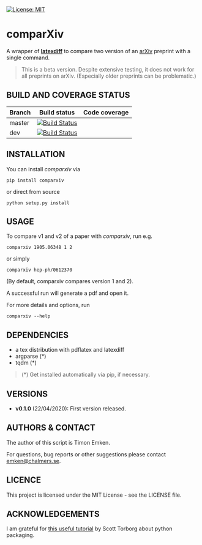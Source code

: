 [![License: MIT](https://img.shields.io/badge/License-MIT-blue.svg)](https://opensource.org/licenses/MIT)

# comparXiv 
A wrapper of [**latexdiff**](https://ctan.org/pkg/latexdiff?lang=en) to compare two version of an [arXiv](https://arxiv.org) preprint with a single command.

> This is a beta version. Despite extensive testing, it does not work for all preprints on arXiv. (Especially older preprints can be problematic.)

## BUILD AND COVERAGE STATUS

| Branch      | Build status |  Code coverage |
| ----------- | ----------- |----------- |
| master      | [![Build Status](https://travis-ci.com/temken/comparXiv.svg?token=CWyAeZfiHMD8t4eitDid&branch=master)](https://travis-ci.com/temken/comparXiv)      |		|
| dev   | [![Build Status](https://travis-ci.com/temken/comparXiv.svg?token=CWyAeZfiHMD8t4eitDid&branch=dev)](https://travis-ci.com/temken/comparXiv)        |			|

## INSTALLATION
You can install *comparxiv* via
```
pip install comparxiv
```

or direct from source

```
python setup.py install
```

## USAGE
To compare v1 and v2 of a paper with *comparxiv*, run e.g.
```
comparxiv 1905.06348 1 2
```

or simply

```
comparxiv hep-ph/0612370
```

(By default, comparxiv compares version 1 and 2).

A successful run will generate a pdf and open it.

For more details and options, run
```
comparxiv --help
```

## DEPENDENCIES

- a tex distribution with pdflatex and latexdiff
- argparse (*)
- tqdm (*)

> (*) Get installed automatically via pip, if necessary.

## VERSIONS

- **v0.1.0** (22/04/2020): First version released.

## AUTHORS & CONTACT

The author of this script is Timon Emken.

For questions, bug reports or other suggestions please contact [emken@chalmers.se](mailto:emken@chalmers.se).


## LICENCE

This project is licensed under the MIT License - see the LICENSE file.

## ACKNOWLEDGEMENTS

I am grateful for [this useful tutorial](https://python-packaging.readthedocs.io/en/latest/index.html) by Scott Torborg about python packaging.

